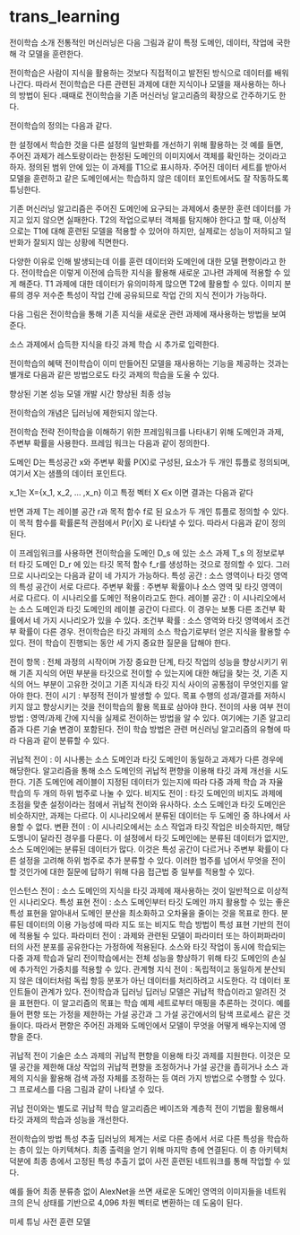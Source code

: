 # trans_learning

전이학습 소개
전통적인 머신러닝은 다음 그림과 같이 특정 도메인, 데이터, 작업에 국한해 각 모델을 훈련한다.


전이학습은 사람이 지식을 활용하는 것보다 직접적이고 발전된 방식으로 데이터를 배워 나간다. 따라서 전이학습은 다른 관련된 과제에 대한 지식이나 모델을 재사용하는 하나의 방법이 된다 .때때로 전이학습을 기존 머신러닝 알고리즘의 확장으로 간주하기도 한다. 

전이학습의 정의는 다음과 같다.

한 설정에서 학습한 것을 다른 설정의 일반화를 개선하기 위해 활용하는 것
예를 들면, 주어진 과제가 레스토랑이라는 한정된 도메인의 이미지에서 객체를 확인하는 것이라고 하자. 정의된 범위 안에 있는 이 과제를 T1으로 표시하자. 주어진 데이터 세트를 받아서 모델을 훈련하고 같은 도메인에서는 학습하지 않은 데이터 포인트에서도 잘 작동하도록 튜닝한다. 

기존 머신러닝 알고리즘은 주어진 도메인에 요구되는 과제에서 충분한 훈련 데이터를 가지고 있지 않으면 실패한다. T2의 작업으로부터 객체를 탐지해야 한다고 할 때, 이상적으로는 T1에 대해 훈련된 모델을 적용할 수 있어야 하지만, 실제로는 성능이 저하되고 일반화가 잘되지 않는 상황에 직면한다. 

다양한 이유로 인해 발생되는데 이를 훈련 데이터와 도메인에 대한 모델 편향이라고 한다. 전이학습은 이렇게 이전에 습득한 지식을 활용해 새로운 고나련 과제에 적용할 수 있게 해준다. T1 과제에 대한 데이터가 유의미하게 많으면 T2에 활용할 수 있다. 이미지 분류의 경우 저수준 특성이 작업 간에 공유되므로 작업 간의 지식 전이가 가능하다.

다음 그림은 전이학습을 통해 기존 지식을 새로운 관련 과제에 재사용하는 방법을 보여준다.


소스 과제에서 습득한 지식을 타깃 과제 학습 시 추가로 입력한다.

전이학습의 혜택
전이학습이 이미 만들어진 모델을 재사용하는 기능을 제공하는 것과는 별개로 다음과 같은 방법으로도 타깃 과제의 학습을 도울 수 있다. 

향상된 기본 성능
모델 개발 시간
향상된 최종 성능

전이학습의 개념은 딥러닝에 제한되지 않는다.

전이학습 전략
전이학습을 이해하기 위한 프레임워크를 나타내기 위해 도메인과 과제, 주변부 확률을 사용한다. 프레임 워크는 다음과 같이 정의한다.

도메인 D는 특성공간 x와 주변부 확률 P(X)로 구성된, 요소가 두 개인 튜플로 정의되며, 여기서 X는 샘플의 데이터 포인트다.

x_1는 X={x_1, x_2, ... ,x_n} 이고 특정 벡터 X ∈x 이면 결과는 다음과 같다


반면 과제 T는 레이블 공간 r과 목적 함수 f로 된 요소가 두 개인 튜플로 정의할 수 있다. 이 목적 함수를 확률론적 관점에서 P(r|X) 로 나타낼 수 있다. 따라서 다음과 같이 정의된다.


이 프레임워크를 사용하면 전이학습을 도메인 D_s 에 있는 소스 과제 T_s 의 정보로부터 타깃 도메인 D_r 에 있는 타깃 목적 함수 f_r를 생성하는 것으로 정의할 수 있다. 그러므로 시나리오는 다음과 같이 네 가지가 가능하다.
특성 공간 : 소스 영역이나 타깃 영역의 특성 공간이 서로 다르다. 
주변부 확률 : 주변부 확률이나 소스 영역 및 타깃 영역이 서로 다르다. 이 시나리오를 도메인 적용이라고도 한다.
레이블 공간 : 이 시나리오에서는 소스 도메인과 타깃 도메인의 레이블 공간이 다르다. 이 경우는 보통 다른 조건부 확률에서 네 가지 시나리오가 있을 수 있다.
조건부 확률 : 소스 영역와 타깃 영역에서 조건부 확률이 다른 경우.
전이학습은 타깃 과제의 소스 학습기로부터 얻은 지식을 활용할 수 있다. 전이 학습이 진행되는 동안 세 가지 중요한 질문을 답해야 한다.

전이 항목 : 전체 과정의 시작이며 가장 중요한 단계, 타깃 작업의 성능을 향상시키기 위해 기존 지식의 어떤 부분을 타깃으로 전이할 수 있는지에 대한 해답을 찾는 것, 기존 지식의 어느 부분이 고유한 것이고 기존 지식과 타깃 지식 사이의 공통점이 무엇인지를 알아야 한다.
전이 시기 : 부정적 전이가 발생할 수 있다. 목표 수행의 성과/결과를 저하시키지 않고 향상시키는 것을 전이학습의 활용 목표로 삼아야 한다. 전이의 사용 여부
전이 방법 : 영역/과제 간에 지식을 실제로 전이하는 방법을 알 수 있다. 여기에는 기존 알고리즘과 다른 기술 변경이 포함된다.
전이 학습 방법은 관련 머신러닝 알고리즘의 유형에 따라 다음과 같이 분류할 수 있다.

귀납적 전이 : 이 시나롱는 소스 도메인과 타깃 도메인이 동일하고 과제가 다른 경우에 해당한다. 알고리즘을 통해 소스 도메인의 귀납적 편향을 이용해 타깃 과제 개선을 시도한다. 기존 도메인에 레이블이 지정된 데이터가 있는지에 따라 다중 과제 학습 과 자율 학습의 두 개의 하위 범주로 나눌 수 있다.
비지도 전이 : 타깃 도메인의 비지도 과제에 초점을 맞춘 설정이라는 점에서 귀납적 전이와 유사하다. 소스 도메인과 타깃 도메인은 비슷하지만, 과제는 다르다. 이 시나리오에서 분류된 데이터는 두 도메인 중 하나에서 사용할 수 없다.
변환 전이 : 이 시나리오에서는 소스 작업과 타깃 작업은 비슷하지만, 해당 도멩니이 달라진 경우를 다룬다. 이 설정에서 타깃 도메인에는 분류된 데이터가 없지만, 소스 도메인에는 분류된 데이터가 많다. 이것은 특성 공간이 다르거나 주변부 확률이 다 른 설정을 고려해 하위 범주로 추가 분류할 수 있다.
이러한 범주를 넘어서 무엇을 전이할 것인가에 대한 질문에 답하기 위해 다음 접근법 중 일부를 적용할 수 있다. 

인스턴스 전이 : 소스 도메인의 지식을 타깃 과제에 재사용하는 것이 일반적으로 이상적인 시나리오다. 
특성 표현 전이 : 소스 도메인부터 타깃 도메인 까지 활용할 수 있는 좋은 특성 표현을 알아내서 도메인 분산을 최소화하고 오차율을 줄이는 것을 목표로 한다. 분류된 데이터의 이용 가능성에 따라 지도 또는 비지도 학습 방법이 특성 표현 기반의 전이에 적용될 수 있다.
파라미터 전이 : 과제와 관련된 모델이 파라미터 또는 하이퍼파라미터의 사전 분포를 공유한다는 가정하에 적용된다. 소스와 타깃 작업이 동시에 학습되는 다중 과제 학습과 달리 전이학습에서는 전체 성능을 향상하기 위해 타깃 도메인의 손실에 추가적인 가중치를 적용할 수 있다.
관계형 지식 전이 : 독립적이고 동일하게 분산되지 않은 데이터처럼 독립 항등 분포가 아닌 데이터를 처리하려고 시도한다. 각 데이터 포인트들이 관계가 있다.
전이학습과 딥러닝
딥러닝 모델은 귀납적 학습이라고 알려진 것을 표현한다. 이 알고리즘의 목표는 학습 예제 세트로부터 매핑을 추론하는 것이다. 예를 들어 편향 또는 가정을 제한하는 가설 공간과 그 가설 공간에서의 탐색 프로세스 같은 것들이다. 따라서 편향은 주어진 과제와 도메인에서 모델이 무엇을 어떻게 배우는지에 영향을 준다.

귀납적 전이 기술은 소스 과제의 귀납적 편향을 이용해 타깃 과제를 지원한다. 이것은 모델 공간을 제한해 대상 작업의 귀납적 편향을 조정하거나 가설 공간을 좁히거나 소스 과제의 지식을 활용해 검색 과정 자체를 조정하는 등 여러 가지 방법으로 수행할 수 있다. 그 프로세스를 다음 그림과 같이 나타낼 수 있다.


귀납 전이와는 별도로 귀납적 학습 알고리즘은 베이즈와 계층적 전이 기법을 활용해서 타깃 과제의 학습과 성능을 개선한다.

전이학습의 방법
특성 추출
딥러닝의 체계는 서로 다른 층에서 서로 다른 특성을 학습하는 층이 있는 아키텍쳐다. 최종 출력을 얻기 위해 마지막 층에 연결된다. 이 층 아키텍처 덕분에 최종 층에서 고정된 특성 추출기 없이 사전 훈련된 네트워크를 통해 작업할 수 있다.


예를 들어 최종 분류층 없이 AlexNet을 쓰면 새로운 도메인 영역의 이미지들을 네트워크의 은닉 상태를 기반으로 4,096 차원 벡터로 변환하는 데 도움이 된다. 

미세 튜닝
사전 훈련 모델


